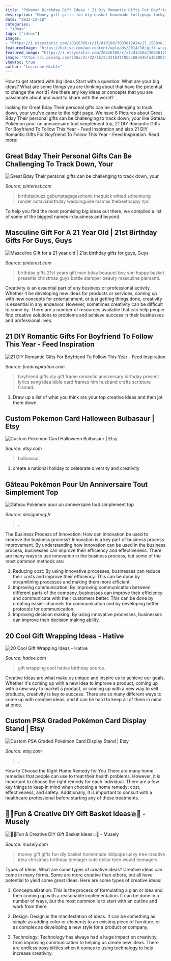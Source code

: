 ```yaml
---
title: "Pokemon Birthday Gift Ideas : 21 Diy Romantic Gifts For Boyfriend To Follow This Year"
description: "Money gift gifts fun diy basket homemade lollipops lucky tree creative idea christmas birthday teenager cute dollar teen would teenagers"
date: "2022-12-18"
categories:
- "ideas"
tags: ["ideas"]
images:
- "https://i.etsystatic.com/20826360/r/il/d1d10d/3003012824/il_1588xN.3003012824_gc9u.jpg"
featuredImage: "https://hative.com/wp-content/uploads/2014/10/gift-wrapping-ideas/2-cool-gift-wrapping-ideas.jpg"
featured_image: "https://i.etsystatic.com/20826360/r/il/d1d10d/3003012824/il_1588xN.3003012824_gc9u.jpg"
image: "https://i.pinimg.com/736x/2c/32/1b/2c321b41f0bdc68a54bfa1620031ceef--boss-gifts-man-gifts.jpg"
ShowToc: true
author: "Lucienne Hickle"
---
```



How to get started with big ideas
Start with a question: What are your big ideas? 
What are some things you are thinking about that have the potential to change the world? Are there any key ideas or concepts that you are passionate about and want to share with the world?

	

		
looking for Great Bday Their personal gifts can be challenging to track down, your you've came to the right page. We have 8 Pictures about Great Bday Their personal gifts can be challenging to track down, your like Gâteau Pokémon pour un anniversaire tout simplement top, 21 DIY Romantic Gifts For Boyfriend To Follow This Year - Feed Inspiration and also 21 DIY Romantic Gifts For Boyfriend To Follow This Year - Feed Inspiration. Read more:
		
    
## Great Bday Their Personal Gifts Can Be Challenging To Track Down, Your

<img loading=lazy src="https://i.pinimg.com/736x/32/5c/05/325c0508748dc394a46fe7af0b2e3d25.jpg" onerror="this.onerror=null;this.src='https://tse3.mm.bing.net/th?id=OIP.whGk-eaL0nmD7EGG9T_jZQAAAA&amp;pid=15.1';" alt="Great Bday Their personal gifts can be challenging to track down, your">

_Source: pinterest.com_

>birthdaybuzz geburtstagsgeschenk thequick witted schenkung runder octaviabirthday weddinguide mamas thebesthappy zpr. 

	

To help you find the most promising big ideas out there, we compiled a list of some of the biggest names in business and beyond.

    
## Masculine Gift For A 21 Year Old | 21st Birthday Gifts For Guys, Guys

<img loading=lazy src="https://i.pinimg.com/736x/2c/32/1b/2c321b41f0bdc68a54bfa1620031ceef--boss-gifts-man-gifts.jpg" onerror="this.onerror=null;this.src='https://tse2.mm.bing.net/th?id=OIP.JYjg1JD2GOiEUV4md9k-sQHaJ4&amp;pid=15.1';" alt="Masculine Gift for a 21 year old | 21st birthday gifts for guys, Guys">

_Source: pinterest.com_

>birthday gifts 21st years gift man bday bouquet boy son happy basket presents christmas guys bottle stamper beauty masculine piersanti. 

	

Creativity is an essential part of any business or professional activity. Whether it be developing new ideas for products or services, coming up with new concepts for entertainment, or just getting things done, creativity is essential in any endeavor. However, sometimes creativity can be difficult to come by. There are a number of resources available that can help people find creative solutions to problems and achieve success in their businesses and professional lives.

    
## 21 DIY Romantic Gifts For Boyfriend To Follow This Year - Feed Inspiration

<img loading=lazy src="http://feedinspiration.com/wp-content/uploads/2016/12/Song-Lyrics-Picture-Frame.jpg" onerror="this.onerror=null;this.src='https://tse2.mm.bing.net/th?id=OIP.ftPEk70mg4zsrQp5fRsTtAHaJ4&amp;pid=15.1';" alt="21 DIY Romantic Gifts For Boyfriend To Follow This Year - Feed Inspiration">

_Source: feedinspiration.com_

>boyfriend gifts diy gift frame romantic anniversary birthday present lyrics song idea bible card frames him husband crafts scripture framed. 

	

1. Draw up a list of what you think are your top creative ideas and then jot them down.

    
## Custom Pokemon Card Halloween Bulbasaur | Etsy

<img loading=lazy src="https://i.etsystatic.com/20826360/r/il/d1d10d/3003012824/il_1588xN.3003012824_gc9u.jpg" onerror="this.onerror=null;this.src='https://tse3.mm.bing.net/th?id=OIP.X49tbLk_1dQmcrKsKpwVSwHaJ3&amp;pid=15.1';" alt="Custom Pokemon Card Halloween Bulbasaur | Etsy">

_Source: etsy.com_

>bulbasaur. 

	

1. create a national holiday to celebrate diversity and creativity

    
## Gâteau Pokémon Pour Un Anniversaire Tout Simplement Top

<img loading=lazy src="https://designmag.fr/wp-content/uploads/2017/08/gateau-pokemon-personnage-principal.jpg" onerror="this.onerror=null;this.src='https://tse4.mm.bing.net/th?id=OIP.V5h9i14UX0nMN-GsaTSU_gHaLG&amp;pid=15.1';" alt="Gâteau Pokémon pour un anniversaire tout simplement top">

_Source: designmag.fr_

>. 

	

The Business Process of Innovation: How can innovation be used to improve the business process?
Innovation is a key part of business process improvement. By understanding how innovation can be used in the business process, businesses can improve their efficiency and effectiveness. There are many ways to use innovation in the business process, but some of the most common methods are: 
1) Reducing cost: By using innovative processes, businesses can reduce their costs and improve their efficiency. This can be done by streamlining processes and making them more efficient. 
2) Improving communication: By improving communication between different parts of the company, businesses can improve their efficiency and communicate with their customers better. This can be done by creating easier channels for communication and by developing better protocols for communication. 
3) Improving decision making: By using innovative processes, businesses can improve their decision making ability.

    
## 20 Cool Gift Wrapping Ideas - Hative

<img loading=lazy src="https://hative.com/wp-content/uploads/2014/10/gift-wrapping-ideas/2-cool-gift-wrapping-ideas.jpg" onerror="this.onerror=null;this.src='https://tse4.mm.bing.net/th?id=OIP.iX8UAdzo3q4mvijwzBCFEwHaKX&amp;pid=15.1';" alt="20 Cool Gift Wrapping Ideas - Hative">

_Source: hative.com_

>gift wrapping cool hative birthday source. 

	

Creative ideas are what make us unique and inspire us to achieve our goals. Whether it's coming up with a new idea to improve a product, coming up with a new way to market a product, or coming up with a new way to sell products, creativity is key to success. There are so many different ways to come up with creative ideas, and it can be hard to keep all of them in mind at once.

    
## Custom PSA Graded Pokémon Card Display Stand | Etsy

<img loading=lazy src="https://i.etsystatic.com/27077493/r/il/16077d/3194723853/il_1588xN.3194723853_jhxm.jpg" onerror="this.onerror=null;this.src='https://tse2.mm.bing.net/th?id=OIP.Ogo3oKfxoewB-r30Ukn0kQHaJ3&amp;pid=15.1';" alt="Custom PSA Graded Pokémon Card Display Stand | Etsy">

_Source: etsy.com_

>. 

	

How to Choose the Right Home Remedy for You
There are many home remedies that people can use to treat their health problems. However, it is important to choose the right remedy for each individual. There are a few key things to keep in mind when choosing a home remedy: cost, effectiveness, and safety. Additionally, it is important to consult with a healthcare professional before starting any of these treatments.

    
## 🎉💥Fun &amp; Creative DIY Gift Basket Ideas💥🎉 - Musely

<img loading=lazy src="https://media.musely.com/u/75076b1a-3add-4a8a-8b0f-34bcb922a31f.jpg" onerror="this.onerror=null;this.src='https://tse1.mm.bing.net/th?id=OIP.eDWuXRKqqy19hadGwV6WlQHaLI&amp;pid=15.1';" alt="🎉💥Fun &amp; Creative DIY Gift Basket Ideas💥🎉 - Musely">

_Source: musely.com_

>money gift gifts fun diy basket homemade lollipops lucky tree creative idea christmas birthday teenager cute dollar teen would teenagers. 

	

Types of Ideas: What are some types of creative ideas?
Creative ideas can come in many forms. Some are more creative than others, but all have potential to yield some great ideas. Here are some types of creative ideas:
1. Conceptualization: This is the process of formulating a plan or idea and then coming up with a reasonable implementation. It can be done in a number of ways, but the most common is to start with an outline and work from there.

2. Design: Design is the manifestation of ideas. It can be something as simple as adding color or elements to an existing piece of furniture, or as complex as developing a new style for a product or company.

3. Technology: Technology has always had a huge impact on creativity, from improving communication to helping us create new ideas. There are endless possibilities when it comes to using technology to help increase creativity.


